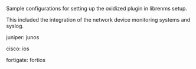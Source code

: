 Sample configurations for setting up the oxidized plugin in librenms setup.

This included the integration of the network device monitoring systems and syslog.

juniper: junos

cisco: ios

fortigate: fortios
